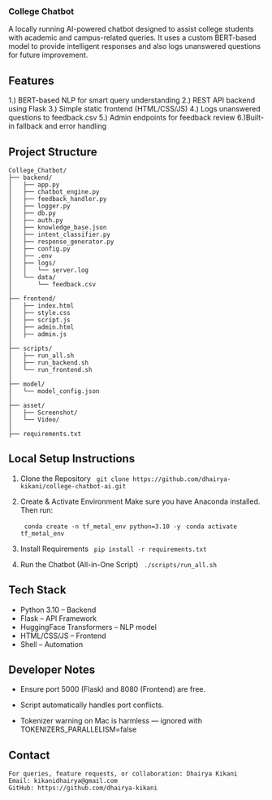 ### College Chatbot ###

A locally running AI-powered chatbot designed to assist college students with academic and campus-related queries. It uses a custom BERT-based model to provide intelligent responses and also logs unanswered questions for future improvement.

## Features ##

1.) BERT-based NLP for smart query understanding
2.) REST API backend using Flask
3.) Simple static frontend (HTML/CSS/JS)
4.) Logs unanswered questions to feedback.csv
5.) Admin endpoints for feedback review
6.)Built-in fallback and error handling

## Project Structure ##

```
College_Chatbot/
├── backend/
│   ├── app.py
│   ├── chatbot_engine.py
│   ├── feedback_handler.py
│   ├── logger.py
│   ├── db.py
│   ├── auth.py
│   ├── knowledge_base.json
│   ├── intent_classifier.py
│   ├── response_generator.py
│   ├── config.py
│   ├── .env
│   ├── logs/
│   │   └── server.log
│   └── data/
│       └── feedback.csv
│
├── frontend/
│   ├── index.html
│   ├── style.css
│   ├── script.js
│   ├── admin.html
│   ├── admin.js
│
├── scripts/
│   ├── run_all.sh
│   ├── run_backend.sh
│   └── run_frontend.sh
│
├── model/
│   └── model_config.json
│
├── asset/
│   ├── Screenshot/
│   └── Video/
│
├── requirements.txt
```
## Local Setup Instructions ##

1. Clone the Repository
    ```  git clone https://github.com/dhairya-kikani/college-chatbot-ai.git ```

2. Create & Activate Environment
    Make sure you have Anaconda installed. Then run:

    ```  conda create -n tf_metal_env python=3.10 -y ```
    ```  conda activate tf_metal_env ```

3. Install Requirements
    ```  pip install -r requirements.txt ```

4. Run the Chatbot (All-in-One Script)
    ```  ./scripts/run_all.sh ```

## Tech Stack ##

- Python 3.10 – Backend
- Flask – API Framework
- HuggingFace Transformers – NLP model
- HTML/CSS/JS – Frontend
- Shell – Automation

## Developer Notes ##

- Ensure port 5000 (Flask) and 8080 (Frontend) are free.

- Script automatically handles port conflicts.

- Tokenizer warning on Mac is harmless — ignored with TOKENIZERS_PARALLELISM=false

## Contact ##
```
For queries, feature requests, or collaboration: Dhairya Kikani
Email: kikanidhairya@gmail.com
GitHub: https://github.com/dhairya-kikani
```
